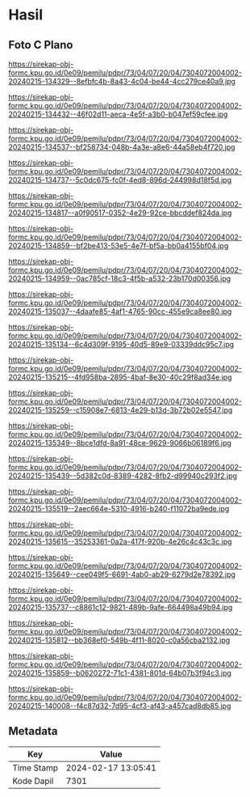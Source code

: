 # Hasil

## Foto C Plano

https://sirekap-obj-formc.kpu.go.id/0e09/pemilu/pdpr/73/04/07/20/04/7304072004002-20240215-134329--8efbfc4b-8a43-4c04-be44-4cc279ce40a9.jpg

https://sirekap-obj-formc.kpu.go.id/0e09/pemilu/pdpr/73/04/07/20/04/7304072004002-20240215-134432--46f02d11-aeca-4e5f-a3b0-b047ef59cfee.jpg

https://sirekap-obj-formc.kpu.go.id/0e09/pemilu/pdpr/73/04/07/20/04/7304072004002-20240215-134537--bf258734-048b-4a3e-a8e6-44a58eb4f720.jpg

https://sirekap-obj-formc.kpu.go.id/0e09/pemilu/pdpr/73/04/07/20/04/7304072004002-20240215-134737--5c0dc675-fc0f-4ed8-896d-244998d18f5d.jpg

https://sirekap-obj-formc.kpu.go.id/0e09/pemilu/pdpr/73/04/07/20/04/7304072004002-20240215-134817--a0f90517-0352-4e29-92ce-bbcddef824da.jpg

https://sirekap-obj-formc.kpu.go.id/0e09/pemilu/pdpr/73/04/07/20/04/7304072004002-20240215-134859--bf2be413-53e5-4e7f-bf5a-bb0a4155bf04.jpg

https://sirekap-obj-formc.kpu.go.id/0e09/pemilu/pdpr/73/04/07/20/04/7304072004002-20240215-134959--0ac785cf-18c3-4f5b-a532-23b170d00356.jpg

https://sirekap-obj-formc.kpu.go.id/0e09/pemilu/pdpr/73/04/07/20/04/7304072004002-20240215-135037--4daafe85-4af1-4765-90cc-455e9ca8ee80.jpg

https://sirekap-obj-formc.kpu.go.id/0e09/pemilu/pdpr/73/04/07/20/04/7304072004002-20240215-135134--6c4d309f-9195-40d5-89e9-03339ddc95c7.jpg

https://sirekap-obj-formc.kpu.go.id/0e09/pemilu/pdpr/73/04/07/20/04/7304072004002-20240215-135215--4fd958ba-2895-4baf-8e30-40c29f8ad34e.jpg

https://sirekap-obj-formc.kpu.go.id/0e09/pemilu/pdpr/73/04/07/20/04/7304072004002-20240215-135259--c15908e7-6813-4e29-b13d-3b72b02e5547.jpg

https://sirekap-obj-formc.kpu.go.id/0e09/pemilu/pdpr/73/04/07/20/04/7304072004002-20240215-135349--8bce1dfd-8a91-48ce-9629-9066b06189f6.jpg

https://sirekap-obj-formc.kpu.go.id/0e09/pemilu/pdpr/73/04/07/20/04/7304072004002-20240215-135439--5d382c0d-8389-4282-8fb2-d99940c293f2.jpg

https://sirekap-obj-formc.kpu.go.id/0e09/pemilu/pdpr/73/04/07/20/04/7304072004002-20240215-135519--2aec664e-5310-4916-b240-f11072ba9ede.jpg

https://sirekap-obj-formc.kpu.go.id/0e09/pemilu/pdpr/73/04/07/20/04/7304072004002-20240215-135615--35253361-0a2a-417f-920b-4e26c4c43c3c.jpg

https://sirekap-obj-formc.kpu.go.id/0e09/pemilu/pdpr/73/04/07/20/04/7304072004002-20240215-135649--cee049f5-6691-4ab0-ab29-6279d2e78392.jpg

https://sirekap-obj-formc.kpu.go.id/0e09/pemilu/pdpr/73/04/07/20/04/7304072004002-20240215-135737--c8861c12-9821-489b-9afe-664498a49b94.jpg

https://sirekap-obj-formc.kpu.go.id/0e09/pemilu/pdpr/73/04/07/20/04/7304072004002-20240215-135812--bb368ef0-549b-4f11-8020-c0a56cba2132.jpg

https://sirekap-obj-formc.kpu.go.id/0e09/pemilu/pdpr/73/04/07/20/04/7304072004002-20240215-135859--b0620272-71c1-4381-801d-64b07b3f94c3.jpg

https://sirekap-obj-formc.kpu.go.id/0e09/pemilu/pdpr/73/04/07/20/04/7304072004002-20240215-140008--f4c87d32-7d95-4cf3-af43-a457cad8db85.jpg


## Metadata

| Key        | Value               |
| ---------- | ------------------- |
| Time Stamp | 2024-02-17 13:05:41 |
| Kode Dapil | 7301                |



